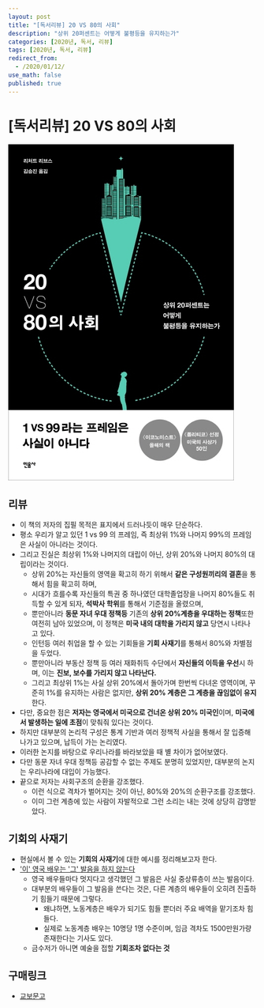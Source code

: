 ```yaml
---
layout: post
title: "[독서리뷰] 20 VS 80의 사회"
description: "상위 20퍼센트는 어떻게 불평등을 유지하는가"
categories: [2020년, 독서, 리뷰]
tags: [2020년, 독서, 리뷰]
redirect_from:
  - /2020/01/12/
use_math: false
published: true
---
```


# [독서리뷰] 20 VS 80의 사회

<img src="/assets/images/posts/books/book1.jpg">

## 리뷰

- 이 책의 저자의 집필 목적은 표지에서 드러나듯이 매우 단순하다.
- 평소 우리가 알고 있던 1 vs 99 의 프레임, 즉 최상위 1%와 나머지 99%의 프레임은 사실이 아니라는 것이다.
- 그리고 진실은 최상위 1%와 나머지의 대립이 아닌, 상위 20%와 나머지 80%의 대립이라는 것이다.
  - 상위 20%는 자신들의 영역을 확고히 하기 위해서 **같은 구성원끼리의 결혼**을 통해서 힘을 확고히 하며,
  - 시대가 흐를수록 자신들의 특권 중 하나였던 대학졸업장을 나머지 80%들도 취득할 수 있게 되자, **석박사 학위**를 통해서 기준점을 올렸으며,
  - 뿐만아니라 **동문 자녀 우대 정책등** 기존의 **상위 20%계층을 우대하는 정책**또한 여전히 남아 있었으며, 이 정책은 **미국 내의 대학을 가리지 않고** 당연시 나타나고 있다.
  - 인턴등 여러 취업을 할 수 있는 기회들을 **기회 사재기**를 통해서 80%와 차별점을 두었다.
  - 뿐만아니라 부동산 정책 등 여러 재화취득 수단에서 **자신들의 이득을 우선**시 하며, 이는 **진보, 보수를 가리지 않고 나타난다.**
  - 그리고 최상위 1%는 사실 상위 20%에서 돌아가며 한번씩 다녀온 영역이며, 꾸준히 1%를 유지하는 사람은 없지만, **상위 20% 계층은 그 계층을 끊임없이 유지**한다.
- 다만, 중요한 점은 **저자는 영국에서 미국으로 건너온 상위 20% 미국인**이며, **미국에서 발생하는 일에 초점**이 맞춰줘 있다는 것이다.
- 하지만 대부분의 논리적 구성은 통계 기반과 여러 정책적 사실을 통해서 잘 입증해 나가고 있으며, 납득이 가는 논리였다.
- 이러한 논지를 바탕으로 우리나라를 바라보았을 때 별 차이가 없어보였다.
- 다만 동문 자녀 우대 정책등 공감할 수 없는 주제도 분명히 있었지만, 대부분의 논지는 우리나라에 대입이 가능했다.
- 끝으로 저자는 사회구조의 순환을 강조했다.
  - 이런 식으로 격차가 벌어지는 것이 아닌, 80%와 20%의 순환구조를 강조했다.
  - 이미 그런 계층에 있는 사람이 자발적으로 그런 소리는 내는 것에 상당히 감명받았다.

## 기회의 사재기

- 현실에서 볼 수 있는 **기회의 사재기**에 대한 예시를 정리해보고자 한다.
- ['이' 영국 배우는 '그' 발음을 하지 않는다](https://www.youtube.com/watch?v=-JtUrKejrpc)
  - 영국 배우들마다 멋지다고 생각했던 그 발음은 사실 중상류층이 쓰는 발음이다.
  - 대부분의 배우들이 그 발음을 쓴다는 것은, 다른 계층의 배우들이 오히려 진출하기 힘들기 때문에 그렇다.
    - 왜냐하면, 노동계층은 배우가 되기도 힘들 뿐더러 주요 배역을 맡기조차 힘들다.
    - 실제로 노동계층 배우는 10명당 1명 수준이며, 임금 격차도 1500만원가량 존재한다는 기사도 있다.
  - 금수저가 아니면 예술을 접할 **기회조차 없다는 것**

## 구매링크

- [교보문고](https://kyobobook.co.kr/product/detailViewKor.laf?mallGb=KOR&ejkGb=KOR&barcode=9788937443589)
